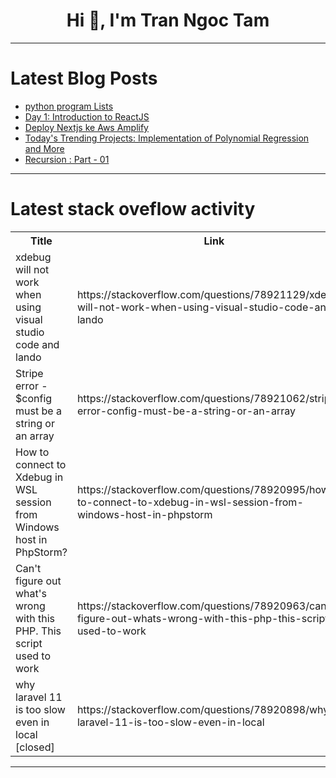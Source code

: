 <h1 align="center">Hi 👋, I'm Tran Ngoc Tam</h1>

---

# Latest Blog Posts 
<!-- BLOG-POST-LIST:START -->
- [python program Lists](https://dev.to/avinash_mathi_483b018e36b/python-program-lists-5hc1)
- [Day 1: Introduction to ReactJS](https://dev.to/haquedot/day-1-introduction-to-reactjs-3a07)
- [Deploy Nextjs ke Aws Amplify](https://dev.to/saepulmalik27/deploy-nextjs-ke-aws-amplify-4mjk)
- [Today&#39;s Trending Projects: Implementation of Polynomial Regression and More](https://dev.to/labex/todays-trending-projects-implementation-of-polynomial-regression-and-more-38eh)
- [Recursion : Part - 01](https://dev.to/sajjadrahman56/recursion-part-01-53h1)
<!-- BLOG-POST-LIST:END -->

---

# Latest stack oveflow activity
<table>
  <tr><th>Title</th><th>Link</th></tr>
  <!-- STACKOVERFLOW:START --><tr><td>xdebug will not work when using visual studio code and lando</td><td>https://stackoverflow.com/questions/78921129/xdebug-will-not-work-when-using-visual-studio-code-and-lando</td></tr><tr><td>Stripe error - $config must be a string or an array</td><td>https://stackoverflow.com/questions/78921062/stripe-error-config-must-be-a-string-or-an-array</td></tr><tr><td>How to connect to Xdebug in WSL session from Windows host in PhpStorm?</td><td>https://stackoverflow.com/questions/78920995/how-to-connect-to-xdebug-in-wsl-session-from-windows-host-in-phpstorm</td></tr><tr><td>Can&#39;t figure out what&#39;s wrong with this PHP. This script used to work</td><td>https://stackoverflow.com/questions/78920963/cant-figure-out-whats-wrong-with-this-php-this-script-used-to-work</td></tr><tr><td>why laravel 11 is too slow even in local [closed]</td><td>https://stackoverflow.com/questions/78920898/why-laravel-11-is-too-slow-even-in-local</td></tr><!-- STACKOVERFLOW:END -->
</table>

---


